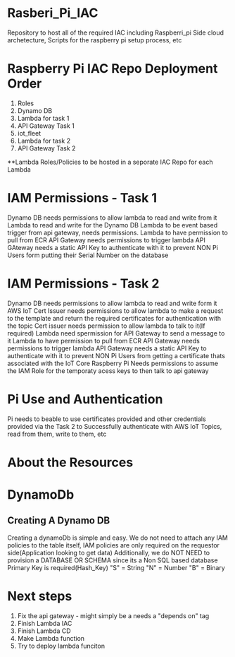# Rasberi_Pi_IAC
Repository to host all of the required IAC including Raspberri_pi Side cloud archetecture, Scripts for the raspberry pi setup process, etc

# Raspberry Pi IAC Repo Deployment Order
1. Roles 
2. Dynamo DB
3. Lambda for task 1
4. API Gateway Task 1
5. iot_fleet
6. Lambda for task 2 
7. API Gateway Task 2

**Lambda Roles/Policies to be hosted in a seporate IAC Repo for each Lambda
# IAM Permissions - Task 1
Dynamo DB needs permissions to allow lambda to read and write from it
Lambda to read and write for the Dynamo DB
Lambda to be event based trigger from api gateway, needs permissions.
Lambda to have permission to pull from ECR
API Gateway needs permissions to trigger lambda
API GAteway needs a static API Key to authenticate with it to prevent NON Pi Users form putting their Serial Number on the database

# IAM Permissions - Task 2
Dynamo DB needs permissions to allow lambda to read and write form it
AWS IoT Cert Issuer needs permissions to allow lambda to make a request to the template and return the required certificates for authentication with the topic
Cert issuer needs permission to allow lambda to talk to it(If required)
Lambda need spermission for API Gateway to send a message to it
Lambda to have permission to pull from ECR
API Gateway needs permissions to trigger lambda
API Gateway needs a static API Key to authenticate with it to prevent NON Pi Users from getting a certificate thats associated with the IoT Core
Raspberry Pi Needs permissions to assume the IAM Role for the temporaty acess keys to then talk to api gateway

# Pi Use and Authentication
Pi needs to beable to use certificates provided and other credentials provided via the Task 2 to Successfully authenticate with AWS IoT Topics, read from them, write to them, etc



# About the Resources

# DynamoDb
## Creating A Dynamo DB
Creating a dynamoDb is simple and easy. We do not need to attach any IAM policies to the table itself, IAM policies are only required on the requestor side(Application looking to get data)
Additionally, we do NOT NEED to provision a DATABASE OR SCHEMA since its a Non SQL based database
Primary Key is required(Hash_Key)
"S" = String
"N" = Number
"B" = Binary



# Next steps
1. Fix the api gateway - might simply be a needs a "depends on" tag
2. Finish Lambda IAC
3. Finish Lambda CD 
4.  Make Lambda function
5. Try to deploy lambda funciton
